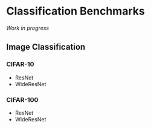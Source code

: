 # Classification Benchmarks

*Work in progress*

## Image Classification

### CIFAR-10

* ResNet
* WideResNet

### CIFAR-100

* ResNet
* WideResNet